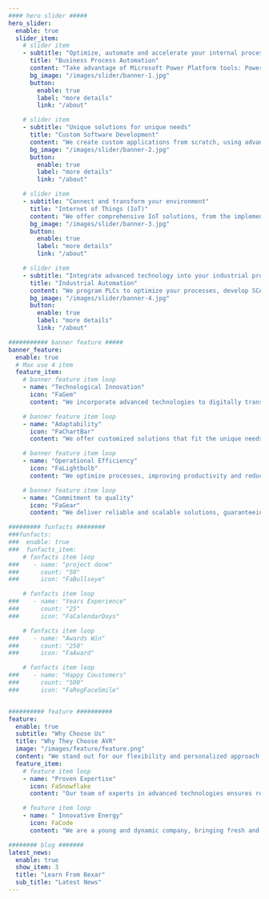 ```yaml
---
#### hero slider #####
hero_slider:
  enable: true
  slider_item:
    # slider item
    - subtitle: "Optimize, automate and accelerate your internal processes"
      title: "Business Process Automation"
      content: "Take advantage of Microsoft Power Platform tools: Power Apps, Power BI, Power Automate and Power Pages to digitize and automate your business. Implement mobile, web and Business Intelligence dashboard solutions in less time and with great flexibility."
      bg_image: "/images/slider/banner-1.jpg"
      button:
        enable: true
        label: "more details"
        link: "/about"

    # slider item
    - subtitle: "Unique solutions for unique needs"
      title: "Custom Software Development"
      content: "We create custom applications from scratch, using advanced technologies like Python, web frameworks, RPA's and Machine Learning algorithms. We adapt to your specific requirements to provide you with robust and scalable software."
      bg_image: "/images/slider/banner-2.jpg"
      button:
        enable: true
        label: "more details"
        link: "/about"

    # slider item
    - subtitle: "Connect and transform your environment"
      title: "Internet of Things (IoT)"
      content: "We offer comprehensive IoT solutions, from the implementation of smart sensors to the design of networks of connected devices. Modernize your infrastructure and obtain real-time data to improve decision making."
      bg_image: "/images/slider/banner-3.jpg"
      button:
        enable: true
        label: "more details"
        link: "/about"

    # slider item
    - subtitle: "Integrate advanced technology into your industrial processes"
      title: "Industrial Automation"
      content: "We program PLCs to optimize your processes, develop SCADA systems for real-time monitoring and offer advanced process control solutions."
      bg_image: "/images/slider/banner-4.jpg"
      button:
        enable: true
        label: "more details"
        link: "/about"

########### banner feature #####
banner_feature:
  enable: true
  # Max use 4 item
  feature_item:
    # banner feature item loop
    - name: "Technological Innovation"
      icon: "FaGem"
      content: "We incorporate advanced technologies to digitally transform your company."

    # banner feature item loop
    - name: "Adaptability"
      icon: "FaChartBar"
      content: "We offer customized solutions that fit the unique needs of each business."

    # banner feature item loop
    - name: "Operational Efficiency"
      icon: "FaLightbulb"
      content: "We optimize processes, improving productivity and reducing costs through intelligent automation."

    # banner feature item loop
    - name: "Commitment to quality"
      icon: "FaGear"
      content: "We deliver reliable and scalable solutions, guaranteeing high quality standards."

######### funfacts ########
###funfacts:
###  enable: true
###  funfacts_item:
    # fanfacts item loop
###    - name: "project done"
###      count: "50"
###      icon: "FaBullseye"

    # fanfacts item loop
###    - name: "Years Experience"
###      count: "25"
###      icon: "FaCalendarDays"

    # fanfacts item loop
###    - name: "Awards Win"
###      count: "250"
###      icon: "FaAward"

    # fanfacts item loop
###    - name: "Happy Coustomers"
###      count: "500"
###      icon: "FaRegFaceSmile"


########## feature ##########
feature:
  enable: true
  subtitle: "Why Choose Us"
  title: "Why They Choose AVR"
  image: "/images/feature/feature.png"
  content: "We stand out for our flexibility and personalized approach to each client."
  feature_item:
    # feature item loop
    - name: "Proven Expertise"
      icon: FaSnowflake
      content: "Our team of experts in advanced technologies ensures reliable, scalable solutions tailored to your needs."

    # feature item loop
    - name: " Innovative Energy"
      icon: FaCode
      content: "We are a young and dynamic company, bringing fresh and creative ideas to tackle current and future technological challenges."

######## blog #######
latest_news:
  enable: true
  show_item: 3
  title: "Learn From Bexar"
  sub_title: "Latest News"
---
```

